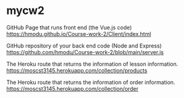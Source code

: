 # mycw2

GitHub Page that runs front end (the Vue.js code)
https://hmodu.github.io/Course-work-2/Client/index.html

GitHub repository of your back end code (Node and Express)
https://github.com/hmodu/Course-work-2/blob/main/server.js

The Heroku route that returns the information of lesson information.
https://moscst3145.herokuapp.com/collection/products

The Heroku route that returns the information of order information.
https://moscst3145.herokuapp.com/collection/order

